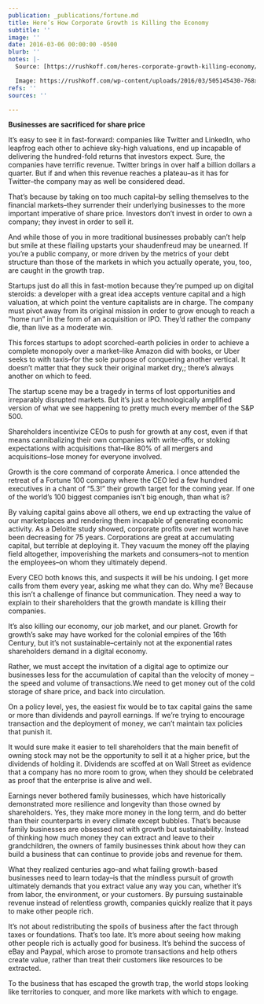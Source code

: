 ```yaml
---
publication: _publications/fortune.md
title: Here’s How Corporate Growth is Killing the Economy
subtitle: ''
image: ''
date: 2016-03-06 00:00:00 -0500
blurb: ''
notes: |-
  Source: [https://rushkoff.com/heres-corporate-growth-killing-economy/](https://rushkoff.com/heres-corporate-growth-killing-economy/ "https://rushkoff.com/heres-corporate-growth-killing-economy/")

  Image: https://rushkoff.com/wp-content/uploads/2016/03/505145430-768x443.jpg
refs: ''
sources: ''

---
```

**Businesses are sacrificed for share price**

It’s easy to see it in fast-forward: companies like Twitter and LinkedIn, who leapfrog each other to achieve sky-high valuations, end up incapable of delivering the hundred-fold returns that investors expect. Sure, the companies have terrific revenue. Twitter brings in over half a billion dollars a quarter. But if and when this revenue reaches a plateau–as it has for Twitter–the company may as well be considered dead.

That’s because by taking on too much capital–by selling themselves to the financial markets–they surrender their underlying businesses to the more important imperative of share price. Investors don’t invest in order to own a company; they invest in order to sell it.

And while those of you in more traditional businesses probably can’t help but smile at these flailing upstarts your shaudenfreud may be unearned. If you’re a public company, or more driven by the metrics of your debt structure than those of the markets in which you actually operate, you, too, are caught in the growth trap.

Startups just do all this in fast-motion because they’re pumped up on digital steroids: a developer with a great idea accepts venture capital and a high valuation, at which point the venture capitalists are in charge. The company must pivot away from its original mission in order to grow enough to reach a “home run” in the form of an acquisition or IPO. They’d rather the company die, than live as a moderate win.

This forces startups to adopt scorched-earth policies in order to achieve a complete monopoly over a market–like Amazon did with books, or Uber seeks to with taxis–for the sole purpose of conquering another vertical. It doesn’t matter that they suck their original market dry,; there’s always another on which to feed.

The startup scene may be a tragedy in terms of lost opportunities and irreparably disrupted markets. But it’s just a technologically amplified version of what we see happening to pretty much every member of the S&P 500.

Shareholders incentivize CEOs to push for growth at any cost, even if that means cannibalizing their own companies with write-offs, or stoking expectations with acquisitions that–like 80% of all mergers and acquisitions–lose money for everyone involved.

Growth is the core command of corporate America. I once attended the retreat of a Fortune 100 company where the CEO led a few hundred executives in a chant of “5.3!” their growth target for the coming year. If one of the world’s 100 biggest companies isn’t big enough, than what is?

By valuing capital gains above all others, we end up extracting the value of our marketplaces and rendering them incapable of generating economic activity. As a Deloitte study showed, corporate profits over net worth have been decreasing for 75 years. Corporations are great at accumulating capital, but terrible at deploying it. They vacuum the money off the playing field altogether, impoverishing the markets and consumers–not to mention the employees–on whom they ultimately depend.

Every CEO both knows this, and suspects it will be his undoing. I get more calls from them every year, asking me what they can do. Why me? Because this isn’t a challenge of finance but communication. They need a way to explain to their shareholders that the growth mandate is killing their companies.

It’s also killing our economy, our job market, and our planet. Growth for growth’s sake may have worked for the colonial empires of the 16th Century, but it’s not sustainable–certainly not at the exponential rates shareholders demand in a digital economy.

Rather, we must accept the invitation of a digital age to optimize our businesses less for the accumulation of capital than the velocity of money – the speed and volume of transactions.We need to get money out of the cold storage of share price, and back into circulation.

On a policy level, yes, the easiest fix would be to tax capital gains the same or more than dividends and payroll earnings. If we’re trying to encourage transaction and the deployment of money, we can’t maintain tax policies that punish it.

It would sure make it easier to tell shareholders that the main benefit of owning stock may not be the opportunity to sell it at a higher price, but the dividends of holding it. Dividends are scoffed at on Wall Street as evidence that a company has no more room to grow, when they should be celebrated as proof that the enterprise is alive and well.

Earnings never bothered family businesses, which have historically demonstrated more resilience and longevity than those owned by shareholders. Yes, they make more money in the long term, and do better than their counterparts in every climate except bubbles. That’s because family businesses are obsessed not with growth but sustainability. Instead of thinking how much money they can extract and leave to their grandchildren, the owners of family businesses think about how they can build a business that can continue to provide jobs and revenue for them.

What they realized centuries ago–and what failing growth-based businesses need to learn today–is that the mindless pursuit of growth ultimately demands that you extract value any way you can, whether it’s from labor, the environment, or your customers. By pursuing sustainable revenue instead of relentless growth, companies quickly realize that it pays to make other people rich.

It’s not about redistributing the spoils of business after the fact through taxes or foundations. That’s too late. It’s more about seeing how making other people rich is actually good for business. It’s behind the success of eBay and Paypal, which arose to promote transactions and help others create value, rather than treat their customers like resources to be extracted.

To the business that has escaped the growth trap, the world stops looking like territories to conquer, and more like markets with which to engage.